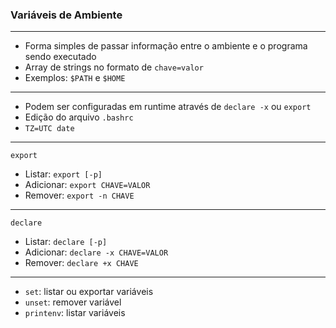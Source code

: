### Variáveis de Ambiente

---

<v-clicks>

 - Forma simples de passar informação entre o ambiente e o programa sendo executado
 - Array de strings no formato de `chave=valor`
 - Exemplos: `$PATH` e `$HOME`

</v-clicks>

---

<v-clicks>

 - Podem ser configuradas em runtime através de `declare -x` ou `export`  
 - Edição do arquivo `.bashrc`
 - `TZ=UTC date`

</v-clicks>

---

`export` 

<v-clicks>

 - Listar: `export [-p]`
 - Adicionar: `export CHAVE=VALOR`
 - Remover: `export -n CHAVE`

</v-clicks>

---

`declare`

<v-clicks>

 - Listar: `declare [-p]`
 - Adicionar: `declare -x CHAVE=VALOR`
 - Remover: `declare +x CHAVE`

</v-clicks>

---

<v-clicks>

 - `set`: listar ou exportar variáveis
 - `unset`: remover variável
 - `printenv`: listar variáveis

</v-clicks>
